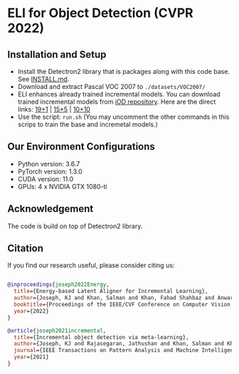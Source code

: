 # ELI for Object Detection (CVPR 2022)

## Installation and Setup
- Install the Detectron2 library that is packages along with this code base. See [INSTALL.md](INSTALL.md).
- Download and extract Pascal VOC 2007 to `./datasets/VOC2007/`
- ELI enhances already trained incremental models. You can download trained incremental models from [iOD repository](https://github.com/JosephKJ/iOD). Here are the direct links: [19+1](https://drive.google.com/file/d/1pocjYPenjXda0fRh7ir_c1ItyAZCBoEN/view?usp=sharing) | [15+5](https://drive.google.com/file/d/1KaynMWxb6nHytfMYP_wh8Dy-AvsLLazQ/view?usp=sharing) | [10+10](https://drive.google.com/file/d/1aWc-1P7ZtNrye_asN5mKMtu7G8G0tLAm/view?usp=sharing)
- Use the script: `run.sh` (You may uncomment the other commands in this scrips to train the base and incremetal models.)


## Our Environment Configurations
- Python version: 3.6.7
- PyTorch version: 1.3.0
- CUDA version: 11.0
- GPUs: 4 x NVIDIA GTX 1080-ti

## Acknowledgement
The code is build on top of Detectron2 library. 

## Citation
If you find our research useful, please consider citing us:

```BibTeX

@inproceedings{joseph2022Energy,
  title={Energy-based Latent Aligner for Incremental Learning},
  author={Joseph, KJ and Khan, Salman and Khan, Fahad Shahbaz and Anwar, Rao Muhammad and Balasubramanian, Vineeth},
  booktitle={Proceedings of the IEEE/CVF Conference on Computer Vision and Pattern Recognition},
  year={2022}
}

@article{joseph2021incremental,
  title={Incremental object detection via meta-learning},
  author={Joseph, KJ and Rajasegaran, Jathushan and Khan, Salman and Khan, Fahad Shahbaz and Balasubramanian, Vineeth},
  journal={IEEE Transactions on Pattern Analysis and Machine Intelligence},
  year={2021}
}
```
